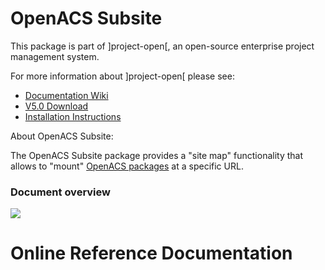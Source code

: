 # OpenACS Subsite
This package is part of ]project-open[, an open-source enterprise project management system.

For more information about ]project-open[ please see:
* [Documentation Wiki](http://www.project-open.com/en/)
* [V5.0 Download](https://sourceforge.net/projects/project-open/files/project-open/V5.0/)
* [Installation Instructions](http://www.project-open.com/en/list-installers)

About OpenACS Subsite:

<p>The OpenACS Subsite package provides a &quot;site map&quot; functionality that allows to &quot;mount&quot; <a href="/en/object-type-apm-package">OpenACS packages</a> at a specific URL. <p><h3>Document overview </h3><p><p><img src="http://openacs.org/doc/acs-subsite/intranet-company-structure.gif" />

# Online Reference Documentation

